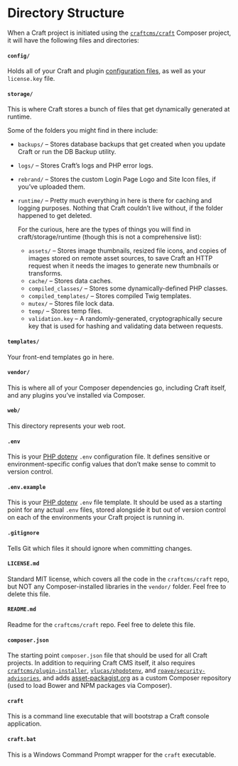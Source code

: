 # Directory Structure

When a Craft project is initiated using the [`craftcms/craft`](https://github.com/craftcms/craft) Composer project, it will have the following files and directories:

#### `config/`

Holds all of your Craft and plugin [configuration files](configuration.md), as well as your `license.key` file.

#### `storage/`

This is where Craft stores a bunch of files that get dynamically generated at runtime.

Some of the folders you might find in there include:

- `backups/` – Stores database backups that get created when you update Craft or run the DB Backup utility.
- `logs/` – Stores Craft’s logs and PHP error logs.
- `rebrand/` – Stores the custom Login Page Logo and Site Icon files, if you’ve uploaded them.
- `runtime/` – Pretty much everything in here is there for caching and logging purposes. Nothing that Craft couldn’t live without, if the folder happened to get deleted.

  For the curious, here are the types of things you will find in craft/storage/runtime (though this is not a comprehensive list):

  - `assets/` – Stores image thumbnails, resized file icons, and copies of images stored on remote asset sources, to save Craft an HTTP request when it needs the images to generate new thumbnails or transforms.
  - `cache/` – Stores data caches.
  - `compiled_classes/` – Stores some dynamically-defined PHP classes.
  - `compiled_templates/` – Stores compiled Twig templates.
  - `mutex/` – Stores file lock data.
  - `temp/` – Stores temp files.
  - `validation.key` – A randomly-generated, cryptographically secure key that is used for hashing and validating data between requests.

#### `templates/`

Your front-end templates go in here.

#### `vendor/`

This is where all of your Composer dependencies go, including Craft itself, and any plugins you’ve installed via Composer.

#### `web/`

This directory represents your web root.

#### `.env`

This is your [PHP dotenv](https://github.com/vlucas/phpdotenv) `.env` configuration file. It defines sensitive or environment-specific config values that don’t make sense to commit to version control.

#### `.env.example`

This is your [PHP dotenv](https://github.com/vlucas/phpdotenv) `.env` file template. It should be used as a starting point for any actual `.env` files, stored alongside it but out of version control on each of the environments your Craft project is running in.

#### `.gitignore`

Tells Git which files it should ignore when committing changes.

#### `LICENSE.md`

Standard MIT license, which covers all the code in the `craftcms/craft` repo, but NOT any Composer-installed libraries in the `vendor/` folder. Feel free to delete this file.

#### `README.md`

Readme for the `craftcms/craft` repo. Feel free to delete this file.

#### `composer.json`

The starting point `composer.json` file that should be used for all Craft projects. In addition to requiring Craft CMS itself, it also requires [`craftcms/plugin-installer`](https://github.com/craftcms/plugin-installer), [`vlucas/phpdotenv`](https://github.com/vlucas/phpdotenv), and [`roave/security-advisories`](https://github.com/Roave/SecurityAdvisories), and adds [asset-packagist.org](https://asset-packagist.org/) as a custom Composer repository (used to load Bower and NPM packages via Composer).

#### `craft`

This is a command line executable that will bootstrap a Craft console application.

#### `craft.bat`

This is a Windows Command Prompt wrapper for the `craft` executable.
